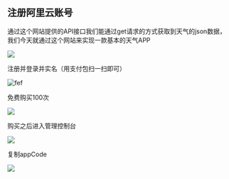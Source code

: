 ## 注册阿里云账号

通过这个网站提供的API接口我们能通过get请求的方式获取到天气的json数据，我们今天就通过这个网站来实现一款基本的天气APP

![](http://starrylixu.oss-cn-beijing.aliyuncs.com/2cfc702b679d829ff67830f064642759.png)

注册并登录并实名（用支付包扫一扫即可）

![fef](http://starrylixu.oss-cn-beijing.aliyuncs.com/cef866214869dbc07e02c4a006552f05.png)

免费购买100次

![](http://starrylixu.oss-cn-beijing.aliyuncs.com/9d75eef2d8e78a0b91d722fdc9a8d274.png)

购买之后进入管理控制台

![](http://starrylixu.oss-cn-beijing.aliyuncs.com/206fdc2dbeaaf139e344b33a4fa1dc64.png)

复制appCode

![](http://starrylixu.oss-cn-beijing.aliyuncs.com/89627516a7b665d2cad5d61de934d793.png)
